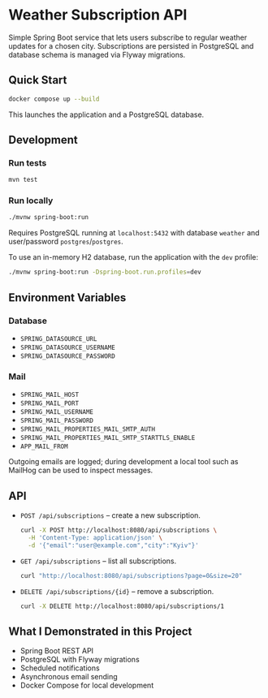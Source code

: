 # Weather Subscription API

Simple Spring Boot service that lets users subscribe to regular weather updates for a chosen city.
Subscriptions are persisted in PostgreSQL and database schema is managed via Flyway migrations.

## Quick Start

```bash
docker compose up --build
```

This launches the application and a PostgreSQL database.

## Development

### Run tests
```bash
mvn test
```

### Run locally
```bash
./mvnw spring-boot:run
```
Requires PostgreSQL running at `localhost:5432` with database `weather` and user/password `postgres`/`postgres`.

To use an in-memory H2 database, run the application with the `dev` profile:

```bash
./mvnw spring-boot:run -Dspring-boot.run.profiles=dev
```

## Environment Variables

### Database

- `SPRING_DATASOURCE_URL`
- `SPRING_DATASOURCE_USERNAME`
- `SPRING_DATASOURCE_PASSWORD`

### Mail

- `SPRING_MAIL_HOST`
- `SPRING_MAIL_PORT`
- `SPRING_MAIL_USERNAME`
- `SPRING_MAIL_PASSWORD`
- `SPRING_MAIL_PROPERTIES_MAIL_SMTP_AUTH`
- `SPRING_MAIL_PROPERTIES_MAIL_SMTP_STARTTLS_ENABLE`
- `APP_MAIL_FROM`

Outgoing emails are logged; during development a local tool such as MailHog can
be used to inspect messages.

## API

- `POST /api/subscriptions` – create a new subscription.

  ```bash
  curl -X POST http://localhost:8080/api/subscriptions \
    -H 'Content-Type: application/json' \
    -d '{"email":"user@example.com","city":"Kyiv"}'
  ```

- `GET /api/subscriptions` – list all subscriptions.

  ```bash
  curl "http://localhost:8080/api/subscriptions?page=0&size=20"
  ```

- `DELETE /api/subscriptions/{id}` – remove a subscription.

  ```bash
  curl -X DELETE http://localhost:8080/api/subscriptions/1
  ```

## What I Demonstrated in this Project

- Spring Boot REST API
- PostgreSQL with Flyway migrations
- Scheduled notifications
- Asynchronous email sending
- Docker Compose for local development
